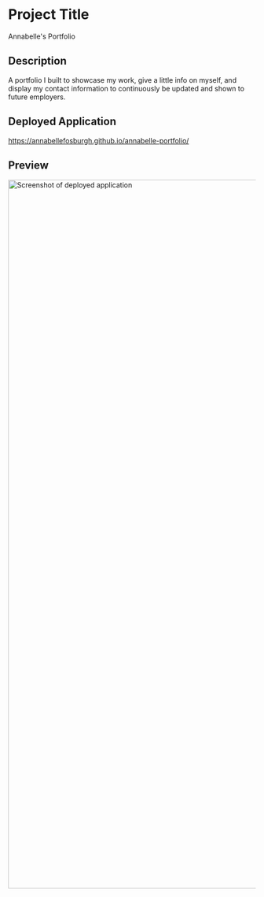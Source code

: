 # Project Title

Annabelle's Portfolio

## Description

A portfolio I built to showcase my work, give a little info on myself, and display my contact information to continuously be updated and shown to future employers.

## Deployed Application

https://annabellefosburgh.github.io/annabelle-portfolio/

## Preview
<img width="1440" alt="Screenshot of deployed application" src="https://user-images.githubusercontent.com/124208861/226481912-83586b5d-00ae-4e3e-b02a-c519e553aad4.png">

